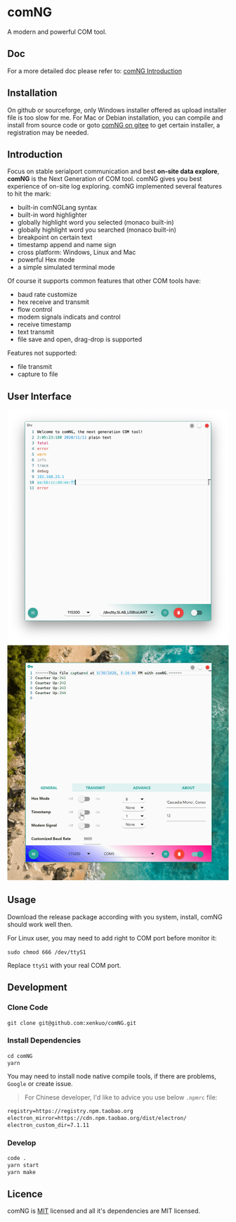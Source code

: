 # comNG

A modern and powerful COM tool.

## Doc

For a more detailed doc please refer to: [comNG Introduction](https://xenkuo.github.io/2019-08-01-comNG/)

## Installation

On github or sourceforge, only Windows installer offered as upload installer file is too slow for me. For Mac or Debian installation, you can compile and install from source code or goto [comNG on gitee](https://gitee.com/xenkuo/comNG/releases) to get certain installer, a registration may be needed.

## Introduction

Focus on stable serialport communication and best **on-site data explore**, **comNG** is the Next Generation of COM tool. comNG gives you best experience of on-site log exploring. comNG implemented several features to hit the mark:

- built-in comNGLang syntax
- built-in word highlighter
- globally highlight word you selected (monaco built-in)
- globally highlight word you searched (monaco built-in)
- breakpoint on certain text
- timestamp append and name sign
- cross platform: Windows, Linux and Mac
- powerful Hex mode
- a simple simulated terminal mode

Of course it supports common features that other COM tools have:

- baud rate customize
- hex receive and transmit
- flow control
- modem signals indicats and control
- receive timestamp
- text transmit
- file save and open, drag-drop is supported

Features not supported:

- file transmit
- capture to file

## User Interface

![image](../image/preview.jpg)
![image](../image/demo.gif)

## Usage

Download the release package according with you system, install, comNG should work well then.

For Linux user, you may need to add right to COM port before monitor it:

`sudo chmod 666 /dev/ttyS1`

Replace `ttyS1` with your real COM port.

## Development

### Clone Code

```
git clone git@github.com:xenkuo/comNG.git
```

### Install Dependencies

```
cd comNG
yarn
```

You may need to install node native compile tools, if there are problems, `Google` or create issue.

> For Chinese developer, I'd like to advice you use below `.npmrc` file:

```
registry=https://registry.npm.taobao.org
electron_mirror=https://cdn.npm.taobao.org/dist/electron/
electron_custom_dir=7.1.11
```

### Develop

```
code .
yarn start
yarn make
```

## Licence

comNG is [MIT](https://opensource.org/licenses/MIT) licensed and all it's dependencies are MIT licensed.
